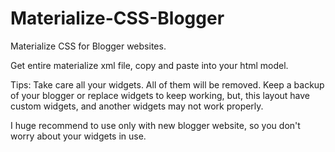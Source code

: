 # Materialize-CSS-Blogger
Materialize CSS for Blogger websites.


Get entire materialize xml file, copy and paste into your html model.

Tips: Take care all your widgets. All of them will be removed. Keep a backup of your blogger or replace widgets to keep working, but, this layout have custom widgets, and another widgets may not work properly.

I huge recommend to use only with new blogger website, so you don't worry about your widgets in use.

